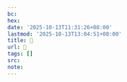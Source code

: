 ```yaml
---
bc:
hex:
date: '2025-10-13T11:31:26+08:00'
lastmod: '2025-10-13T13:04:51+08:00'
title: 󰩞
url: 󰩞
tags: []
src:
note:
---
```


